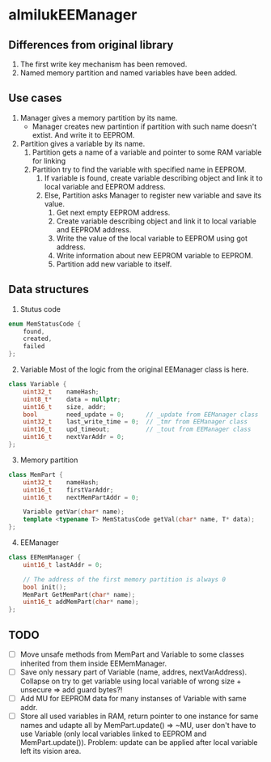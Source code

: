 # almilukEEManager

## Differences from original library
1. The first write key mechanism has been removed.
2. Named memory partition and named variables have been added.

## Use cases
1. Manager gives a memory partition by its name.
   - Manager creates new partintion if partition with such name doesn't extist. And write it to EEPROM.
2. Partition gives a variable by its name.
   1. Partition gets a name of a variable and pointer to some RAM variable for linking
   2. Partition try to find the variable with specified name in EEPROM.
      1. If variable is found, create variable describing object and link it to local variable and EEPROM address.
      2. Else, Partition asks Manager to register new variable and save its value.
         1. Get next empty EEPROM address.
         2. Create variable describing object and link it to local variable and EEPROM address.
         3. Write the value of the local variable to EEPROM using got address.
         4. Write information about new EEPROM variable to EEPROM.
         5. Partition add new variable to itself.

## Data structures

1. Stutus code
``` C++
enum MemStatusCode {
    found,
    created,
    failed
};
```

2. Variable
Most of the logic from the original EEManager class is here.
``` C++
class Variable {
    uint32_t    nameHash;
    uint8_t*    data = nullptr;
    uint16_t    size, addr;
    bool        need_update = 0;      // _update from EEManager class   
    uint32_t    last_write_time = 0;  // _tmr from EEManager class
    uint16_t    upd_timeout;          // _tout from EEManager class
    uint16_t    nextVarAddr = 0;
};
```

3. Memory partition
``` C++
class MemPart {
    uint32_t    nameHash;
    uint16_t    firstVarAddr;
    uint16_t    nextMemPartAddr = 0;

    Variable getVar(char* name);
    template <typename T> MemStatusCode getVal(char* name, T* data);
};
```

4. EEManager
``` C++
class EEMemManager {
    uint16_t lastAddr = 0;

    // The address of the first memory partition is always 0
    bool init();
    MemPart GetMemPart(char* name);
    uint16_t addMemPart(char* name);
};
```

## TODO
- [ ] Move unsafe methods from MemPart and Variable to some classes inherited from them inside EEMemManager.
- [ ] Save only nessary part of Variable (name, addres, nextVarAddress). Collapse on try to get variable using local variable of wrong size + unsecure => add guard bytes?!
- [ ] Add MU for EEPROM data for many instanses of Variable with same addr.
- [ ] Store all used variables in RAM, return pointer to one instance for same names and udapte all by MemPart.update() => ~MU, user don't have to use Variable (only local variables linked to EEPROM and MemPart.update()). Problem: update can be applied after local variable left its vision area.
